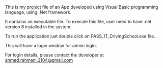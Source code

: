 This is my project file of an App developed using Visual Basic programming language, using .Net framework. 

It contains an executable file. To execute this file, user need to have .net version 8 installed in the system. 

To run the application just double click on PASS_IT_DrivingSchool.exe file. 

This will have a login window for admin login. 

For login details, please contact the developer at ahmed.rahmani.2104@gmail.com
